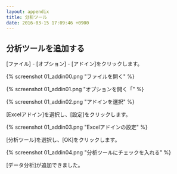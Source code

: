 ```yaml
---
layout: appendix
title: 分析ツール
date: 2016-03-15 17:09:46 +0900
---
```



分析ツールを追加する
--------------------------------

[ファイル] - [オプション] - [アドイン]をクリックします。

{% screenshot 01_addin00.png "ファイルを開く" %}

{% screenshot 01_addin01.png "オプションを開く「" %}

{% screenshot 01_addin02.png "アドインを選択" %}

[Excelアドイン]を選択し、[設定]をクリックします。

{% screenshot 01_addin03.png "Excelアドインの設定" %}

[分析ツール]を選択し、[OK]をクリックします。

{% screenshot 01_addin04.png "分析ツールにチェックを入れる" %}

[データ分析]が追加できました。

